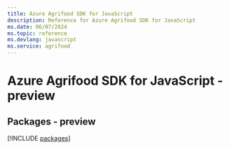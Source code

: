 ```yaml
---
title: Azure Agrifood SDK for JavaScript
description: Reference for Azure Agrifood SDK for JavaScript
ms.date: 06/07/2024
ms.topic: reference
ms.devlang: javascript
ms.service: agrifood
---
```

# Azure Agrifood SDK for JavaScript - preview
## Packages - preview
[!INCLUDE [packages](agrifood-index.md)]